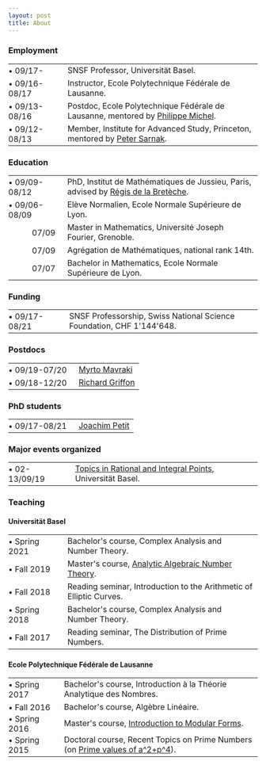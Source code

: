 ```yaml
---
layout: post
title: About
---
```

        
<h3>Employment</h3>

<table>
          <tbody>
            <tr>
              <td style="padding:0 1em 0 0">&bull;&nbsp;09/17-</td>
              <td>SNSF Professor, Universität Basel.</td>
            </tr>
            <tr>
              <td style="padding:0 1em 0 0">&bull;&nbsp;09/16-08/17</td>
              <td>Instructor, Ecole Polytechnique Fédérale de Lausanne.</td>
            </tr>
            <tr>
              <td style="padding:0 1em 0 0">&bull;&nbsp;09/13-08/16</td>
              <td>Postdoc, Ecole Polytechnique Fédérale de Lausanne, mentored by <a href="https://www.epfl.ch/labs/tan/philippe-michel/" target="_blank">Philippe Michel</a>.</td>
            </tr>
            <tr>
              <td style="padding:0 1em 0 0">&bull;&nbsp;09/12-08/13</td>
              <td>Member, Institute for Advanced Study, Princeton, mentored by <a href="https://www.ias.edu/math/people/faculty/sarnak" target="_blank">Peter Sarnak</a>.</td>
            </tr>
          </tbody>
</table>

<h3>Education</h3>

<table>
          <tbody>
            <tr>
              <td style="padding:0 1em 0 0">&bull;&nbsp;09/09-08/12</td>
              <td>PhD, Institut de Mathématiques de Jussieu, Paris, advised by <a href="https://www.researchgate.net/profile/Regis-De-La-Breteche" target="_blank">Régis de la Bretèche</a>.</td>
            </tr>
            <tr>
              <td style="padding:0 1em 0 0">&bull;&nbsp;09/06-08/09</td>
              <td>Elève Normalien, Ecole Normale Supérieure de Lyon.</td>
            </tr>
            <tr>
              <td style="text-align:right;padding:0 1em 0 0">07/09</td>
              <td>Master in Mathematics, Université Joseph Fourier, Grenoble.</td>
            </tr>
            <tr>
              <td style="text-align:right;padding:0 1em 0 0">07/09</td>
              <td>Agrégation de Mathématiques, national rank 14th.</td>
            </tr>
            <tr>
              <td style="text-align:right;padding:0 1em 0 0">07/07</td>
              <td>Bachelor in Mathematics, Ecole Normale Supérieure de Lyon.</td>
            </tr>    
          </tbody>
</table>

<h3>Funding</h3>

<table>
          <tbody>
            <tr>
              <td style="padding:0 1em 0 0">&bull;&nbsp;09/17-08/21</td>
              <td>SNSF Professorship, Swiss National Science Foundation, CHF 1'144'648.</td>
            </tr>
          </tbody>
</table>

<h3>Postdocs</h3>

<table>
          <tbody>
            <tr>
              <td style="padding:0 1em 0 0">&bull;&nbsp;09/19-07/20</td>
              <td><a href="http://people.math.harvard.edu/~mavraki/" target="_blank">Myrto Mavraki</a></td>
            </tr>
            <tr>
              <td style="padding:0 1em 0 0">&bull;&nbsp;09/18-12/20</td>
              <td><a href="https://math.richardgriffon.me/" target="_blank">Richard Griffon</a></td>
            </tr>
          </tbody>
</table>

<h3>PhD students</h3>

<table>
          <tbody>
            <tr>
              <td style="padding:0 1em 0 0">&bull;&nbsp;09/17-08/21</td>
              <td><a href="https://joachimpetit.github.io/" target="_blank">Joachim Petit</a></td>
            </tr>
          </tbody>
</table>

<h3>Major events organized</h3>

<table>
          <tbody>
            <tr>
              <td style="padding:0 1em 0 0">&bull;&nbsp;02-13/09/19</td>
              <td><a href="https://numbertheory.dmi.unibas.ch/trip2019/" target="_blank">Topics in Rational and Integral Points</a>, Universität Basel.</td>
            </tr>
          </tbody>
</table>

<h3>Teaching</h3>

<h4>Universität Basel</h4>

<table style="padding: 0 0 0.1em">
          <tbody>
            <tr>
              <td style="padding:0 1em 0 0">&bull;&nbsp;Spring 2021</td>
              <td>Bachelor's course, Complex Analysis and Number Theory.</td>
            </tr>
            <tr>
              <td style="padding:0 1em 0 0">&bull;&nbsp;Fall 2019</td>
              <td>Master's course, <a href="http://math.richardgriffon.me/AANT1920.html" target="_blank">Analytic Algebraic Number Theory</a>.</td>
            </tr>
            <tr>
              <td style="padding:0 1em 0 0">&bull;&nbsp;Fall 2018</td>
              <td>Reading seminar, Introduction to the Arithmetic of Elliptic Curves.</td>
            </tr>
            <tr>
              <td style="padding:0 1em 0 0">&bull;&nbsp;Spring 2018</td>
              <td>Bachelor's course, Complex Analysis and Number Theory.</td>
            </tr>
            <tr>
              <td style="padding:0 1em 0 0">&bull;&nbsp;Fall 2017</td>
              <td>Reading seminar, The Distribution of Prime Numbers.</td>
            </tr>
          </tbody>
</table>

<h4>Ecole Polytechnique Fédérale de Lausanne</h4>

<table>
          <tbody>
            <tr>
              <td style="padding:0 1em 0 0">&bull;&nbsp;Spring 2017</td>
              <td>Bachelor's course, Introduction à la Théorie Analytique des Nombres.</td>
            </tr>
            <tr>
              <td style="padding:0 1em 0 0">&bull;&nbsp;Fall 2016</td>
              <td>Bachelor's course, Algèbre Linéaire.</td>
            </tr>
            <tr>
              <td style="padding:0 1em 0 0">&bull;&nbsp;Spring 2016</td>
              <td>Master's course, <a href="http://wiki.epfl.ch/tan-tnt/tnt2015-2016" target="_blank">Introduction to Modular Forms</a>.</td>
            </tr>
            <tr>
              <td style="padding:0 1em 0 0">&bull;&nbsp;Spring 2015</td>
              <td>Doctoral course, Recent Topics on Prime Numbers (on <a target="_blank" href="https://doi.org/10.1007/s00222-016-0694-0">Prime values of a^2+p^4</a>).</td>
            </tr>
          </tbody>
</table>
